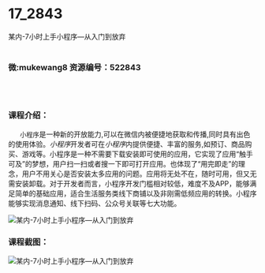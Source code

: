 # 17_2843
某内-7小时上手小程序—从入门到放弃
<br/></br>
<h3>微:mukewang8 资源编号：522843</h3>
<br/></br>
<h3>课程介绍：</h3>
<div align="left">&nbsp; &nbsp; &nbsp; <span style="color: #cc0000; font-family: Arial; font-size: small;"><a title="查看与 小程序 相关的文章" target="_blank">小程序</a></span>是一种新的开放能力,可以在微信内被便捷地获取和传播,同时具有出色的使用体验。<em><a title="查看与 小程序 相关的文章" target="_blank">小程序</a></em>开发者可在<em>小程序</em>内提供便捷、丰富的服务,如预订、商品购买、游戏等。小程序是一种不需要下载安装即可使用的应用，它实现了应用“触手可及”的梦想，用户扫一扫或者搜一下即可打开应用。也体现了“用完即走”的理念，用户不用关心是否安装太多应用的问题。应用将无处不在，随时可用，但又无需安装卸载。对于开发者而言，小程序开发门槛相对较低，难度不及APP，能够满足简单的基础应用，适合生活服务类线下商铺以及非刚需低频应用的转换。小程序能够实现消息通知、线下扫码、公众号关联等七大功能。</div>
<p><img src="https://www.ko996.com/wp-content/uploads/img/2018/06/2-23-300x246.png" alt="某内-7小时上手小程序—从入门到放弃"></p>
<h3>课程截图：</h3>
<p><img src="https://www.ko996.com/wp-content/uploads/img/2018/06/1-4.png" alt="某内-7小时上手小程序—从入门到放弃"></p>
